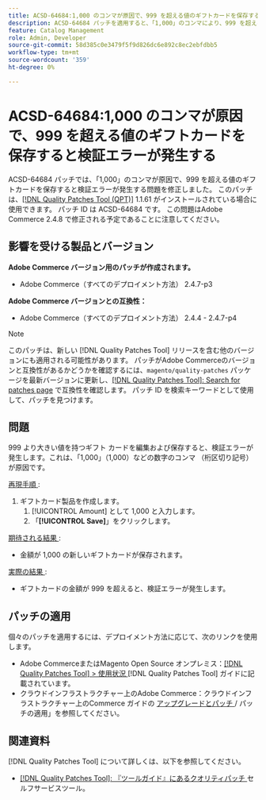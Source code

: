 ```yaml
---
title: ACSD-64684:1,000 のコンマが原因で、999 を超える値のギフトカードを保存すると検証エラーが発生する
description: ACSD-64684 パッチを適用すると、「1,000」のコンマにより、999 を超える値のギフトカードを保存すると検証エラーが発生するAdobe Commerceの問題を修正できます。
feature: Catalog Management
role: Admin, Developer
source-git-commit: 58d385c0e3479f5f9d826dc6e892c8ec2ebfdbb5
workflow-type: tm+mt
source-wordcount: '359'
ht-degree: 0%

---
```



# ACSD-64684:1,000 のコンマが原因で、999 を超える値のギフトカードを保存すると検証エラーが発生する

ACSD-64684 パッチでは、「1,000」のコンマが原因で、999 を超える値のギフトカードを保存すると検証エラーが発生する問題を修正しました。 このパッチは、[[!DNL Quality Patches Tool (QPT)]](/help/tools/quality-patches-tool/quality-patches-tool-to-self-serve-quality-patches.md) 1.1.61 がインストールされている場合に使用できます。 パッチ ID は ACSD-64684 です。 この問題はAdobe Commerce 2.4.8 で修正される予定であることに注意してください。

## 影響を受ける製品とバージョン

**Adobe Commerce バージョン用のパッチが作成されます。**

* Adobe Commerce（すべてのデプロイメント方法） 2.4.7-p3

**Adobe Commerce バージョンとの互換性：**

* Adobe Commerce（すべてのデプロイメント方法） 2.4.4 - 2.4.7-p4

>[!NOTE]
>
>このパッチは、新しい [!DNL Quality Patches Tool] リリースを含む他のバージョンにも適用される可能性があります。 パッチがAdobe Commerceのバージョンと互換性があるかどうかを確認するには、`magento/quality-patches` パッケージを最新バージョンに更新し、[[!DNL Quality Patches Tool]: Search for patches page](https://experienceleague.adobe.com/tools/commerce-quality-patches/index.html) で互換性を確認します。 パッチ ID を検索キーワードとして使用して、パッチを見つけます。

## 問題

999 より大きい値を持つギフト カードを編集および保存すると、検証エラーが発生します。これは、「1,000」（1,000）などの数字のコンマ （桁区切り記号）が原因です。

<u> 再現手順 </u>:

1. ギフトカード製品を作成します。
   1. [!UICONTROL Amount] として 1,000 と入力します。
   1. 「**[!UICONTROL Save]**」をクリックします。

<u> 期待される結果 </u>:

* 金額が 1,000 の新しいギフトカードが保存されます。

<u> 実際の結果 </u>:

* ギフトカードの金額が 999 を超えると、検証エラーが発生します。

## パッチの適用

個々のパッチを適用するには、デプロイメント方法に応じて、次のリンクを使用します。

* Adobe CommerceまたはMagento Open Source オンプレミス：[[!DNL Quality Patches Tool] > 使用状況 ](/help/tools/quality-patches-tool/usage.md) [!DNL Quality Patches Tool] ガイドに記載されています。
* クラウドインフラストラクチャー上のAdobe Commerce：クラウドインフラストラクチャー上のCommerce ガイドの [ アップグレードとパッチ ](https://experienceleague.adobe.com/docs/commerce-cloud-service/user-guide/develop/upgrade/apply-patches.html)/ パッチの適用」を参照してください。

## 関連資料

[!DNL Quality Patches Tool] について詳しくは、以下を参照してください。

* [[!DNL Quality Patches Tool]: 『ツールガイド』にあるクオリティパッチ ](/help/tools/quality-patches-tool/quality-patches-tool-to-self-serve-quality-patches.md) セルフサービスツール。
